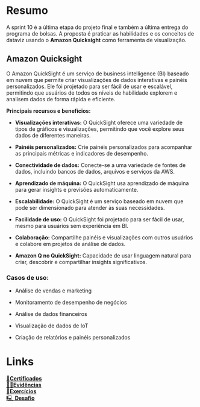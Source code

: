 # Resumo
A sprint 10 é a última etapa do projeto final e também a última entrega do programa de bolsas. A proposta é praticar as habilidades e os conceitos de dataviz usando o **Amazon Quicksight** como ferramenta de visualização.  

## Amazon Quicksight  
O Amazon QuickSight é um serviço de business intelligence (BI) baseado em nuvem que permite criar visualizações de dados interativas e painéis personalizados. Ele foi projetado para ser fácil de usar e escalável, permitindo que usuários de todos os níveis de habilidade explorem e analisem dados de forma rápida e eficiente.

**Principais recursos e benefícios:** 

- **Visualizações interativas:** O QuickSight oferece uma variedade de tipos de gráficos e visualizações, permitindo que você explore seus dados de diferentes maneiras.  

- **Painéis personalizados:** Crie painéis personalizados para acompanhar as principais métricas e indicadores de desempenho.  

- **Conectividade de dados:** Conecte-se a uma variedade de fontes de dados, incluindo bancos de dados, arquivos e serviços da AWS.  

- **Aprendizado de máquina:** O QuickSight usa aprendizado de máquina para gerar insights e previsões automaticamente.  

- **Escalabilidade:** O QuickSight é um serviço baseado em nuvem que pode ser dimensionado para atender às suas necessidades.  

- **Facilidade de uso:** O QuickSight foi projetado para ser fácil de usar, mesmo para usuários sem experiência em BI. 

- **Colaboração:** Compartilhe painéis e visualizações com outros usuários e colabore em projetos de análise de dados.  

- **Amazon Q no QuickSight:** Capacidade de usar linguagem natural para criar, descobrir e compartilhar insights significativos.  

### Casos de uso:

- Análise de vendas e marketing  

- Monitoramento de desempenho de negócios  

- Análise de dados financeiros  

- Visualização de dados de IoT  

- Criação de relatórios e painéis personalizados  


# Links
[📜**Certificados**](/Sprint10/Certificados/)  
[🕵️‍♂️**Evidências** ](/Sprint10/Evidencias/)  
[💪**Exercícios**](/Sprint10/Exercicios/)  
[🖳 **Desafio**](/Sprint10/Desafio/README.md)  